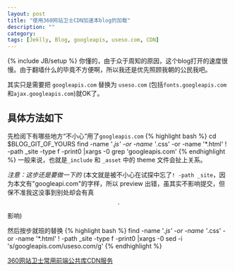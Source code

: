 ```yaml
---
layout: post
title: "使用360网站卫士CDN加速本blog的加载"
description: ""
category: 
tags: [Jeklly, Blog, googleapis, useso.com, CDN]
---
```

{% include JB/setup %}
你懂的，由于众于周知的原因，这个blog打开的速度很慢。由于翻墙什么的毕竟不方便啊，所以我还是优先照顾我朝的公民我吧。

其实只是需要把 `googleapis.com` 替换为 `useso.com` (包括`fonts.googleapis.com`和`ajax.googleapis.com`)就OK了。

## 具体方法如下
<!--more-->

先检阅下有哪些地方“不小心”用了`googleapis.com`
{% highlight bash %}
cd $BLOG_GIT_OF_YOURS
find -name '*.js' -or -name '*.css' -or -name '*.html' ! -path _site -type f -print0 |xargs -0 grep 'googleapis.com'
{% endhighlight %}
一般来说，也就是`_include` 和 `_asset` 中的 theme 文件会扯上关系。

_注意：这步还是要做一下的_ (本文就是被不小心在试探中忘了`! -path _site`，因为本文有"googleapi.com"的字样，所以 preview 出错，虽其实不影响提交，但保不准我这没事到别处却会有真$$\cdot$$影响)

然后按步就班的替换
{% highlight bash %}
find -name '*.js' -or -name '*.css' -or -name '*.html' ! -path _site -type f -print0 |xargs -0 sed -i 's/googleapis.com/useso.com/g'
{% endhighlight %}

[360网站卫士常用前端公共库CDN服务](http://libs.useso.com)
